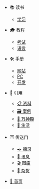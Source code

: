 - 📚 读书
  - [学习](/读书/学习/)

- 🎓 教程
  - [考试](/教程/考试/)
  - [语言](/教程/语言/)

- 🛠️ 手册
  - [网站](/手册/网站/)
  - [PC](/手册/PC/)
  - [开发](/手册/开发/)

- 🔖 引用
  - [📋 资料](/引用/资料/)
  - [🗃️ 案例](/引用/案例/)
  - [👑 万神殿](/引用/人物/)
  - [🍰 生活](/生活/)

- ⛩️ 传送门
  - [✒️ 摘录](http://times.sophie-eden.ltd/)
  - [📰 讯息](https://yamaeye.github.io/city/public/)
  - [🎬 图库](https://yamaeye.github.io/picture/)
  - [🎪 杂货](https://yamaeye.github.io/goods/public/)
  
- [🏰 首页](/)
